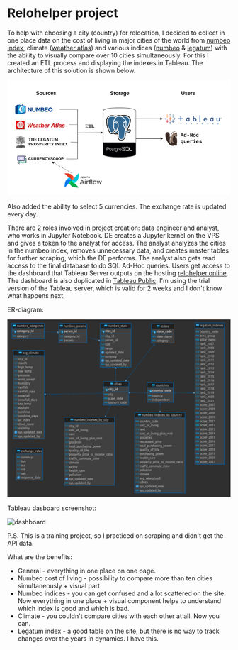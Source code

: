 # Relohelper project

To help with choosing a city (country) for relocation, I decided to collect in one place data on the cost of living in major cities of the world from [numbeo index](https://www.numbeo.com/cost-of-living/rankings_current.jsp), climate ([weather atlas](https://www.weather-atlas.com/)) and various indices ([numbeo](https://www.numbeo.com/cost-of-living/) & [legatum](https://www.prosperity.com/rankings)) with the ability to visually compare over 10 cities simultaneously. For this I created an ETL process and displaying the indexes in Tableau. The architecture of this solution is shown below.

![architecture](./images/architecture.png)

Also added the ability to select 5 currencies. The exchange rate is updated every day.

There are 2 roles involved in project creation: data engineer and analyst, who works in Jupyter Notebook.
DE creates a Jupyter kernel on the VPS and gives a token to the analyst for access.
The analyst analyzes the cities in the numbeo index, removes unnecessary data, and creates master tables for further scraping, which the DE performs. The analyst also gets read access to the final database to do SQL Ad-Hoc queries.
Users get access to the dashboard that Tableau Server outputs on the hosting [relohelper.online](http://relohelper.online/). The dashboard is also duplicated in [Tableau Public](https://tableau.com/). I'm using the trial version of the Tableau server, which is valid for 2 weeks and I don't know what happens next.

ER-diagram:

![er_diagram](./images/er-diagram.png)

Tableau dasboard screenshot:

![dashboard](./images/)


P.S. This is a training project, so I practiced on scraping and didn't get the API data.

What are the benefits:
- General - everything in one place on one page.
- Numbeo cost of living - possibility to compare more than ten cities simultaneously + visual part
- Numbeo indices - you can get confused and a lot scattered on the site. Now everything in one place + visual component helps to understand which index is good and which is bad.
- Climate - you couldn't compare cities with each other at all. Now you can.
- Legatum index - a good table on the site, but there is no way to track changes over the years in dynamics. I have this.